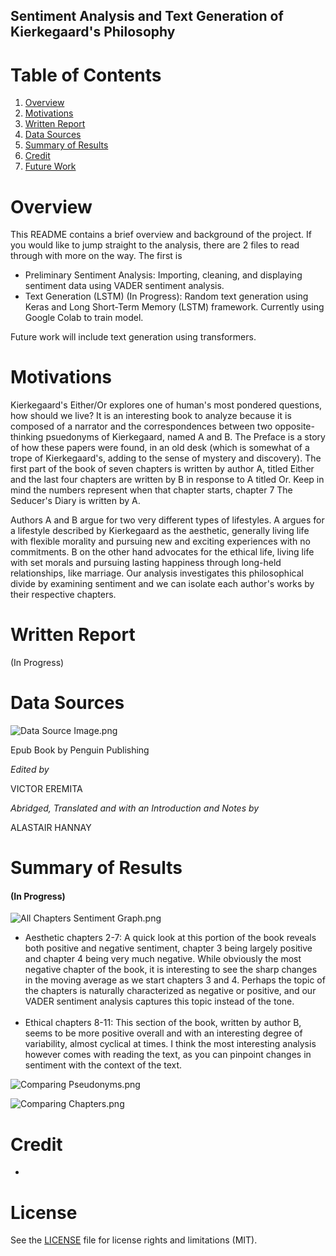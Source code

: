 ## Sentiment Analysis and Text Generation of Kierkegaard's Philosophy  


# Table of Contents


1. [Overview](#Overview)
2. [Motivations](#Motivations)
3. [Written Report](#Written-Report)
4. [Data Sources](#Data-Sources)
5. [Summary of Results](#Summary-of-Results)
6. [Credit](#Credit)
7. [Future Work](#Future-Work)


# Overview
This README contains a brief overview and background of the project. If you would like to jump straight to the analysis, there are 2 files to read through with more on the way. The first is 
- Preliminary Sentiment Analysis: Importing, cleaning, and displaying sentiment data using VADER sentiment analysis.
- Text Generation (LSTM) (In Progress): Random text generation using Keras and Long Short-Term Memory (LSTM) framework. Currently using Google Colab to train model.

Future work will include text generation using transformers.


# Motivations
Kierkegaard's Either/Or explores one of human's most pondered questions, how should we live? It is an interesting book to analyze because it is composed of a narrator and the correspondences between two opposite-thinking psuedonyms of Kierkegaard, named A and B. The Preface is a story of how these papers were found, in an old desk (which is somewhat of a trope of Kierkegaard's, adding to the sense of mystery and discovery). The first part of the book of seven chapters is written by author A, titled Either and the last four chapters are written by B in response to A titled Or. Keep in mind the numbers represent when that chapter starts, chapter 7 The Seducer's Diary is written by A.

Authors A and B argue for two very different types of lifestyles. A argues for a lifestyle described by Kierkegaard as the aesthetic, generally living life with flexible morality and pursuing new and exciting experiences with no commitments. B on the other hand advocates for the ethical life, living life with set morals and pursuing lasting happiness through long-held relationships, like marriage. Our analysis investigates this philosophical divide by examining sentiment and we can isolate each author's works by their respective chapters.


# Written Report
(In Progress)


# Data Sources


![Data Source Image.png](https://github.com/pkm29/Philosophy_Analysis/raw/master/Data%20Source%20Image.png)

Epub Book by Penguin Publishing

*Edited by*

VICTOR EREMITA

*Abridged, Translated and with an Introduction and Notes by*

ALASTAIR HANNAY


# Summary of Results

#### (In Progress)
![All Chapters Sentiment Graph.png](https://github.com/pkm29/Philosophy_Analysis/raw/master/Sentiment%20Graph%20Big.png)

* Aesthetic chapters 2-7: A quick look at this portion of the book reveals both positive and negative sentiment, chapter 3 being largely positive and chapter 4 being very much negative. While obviously the most negative chapter of the book, it is interesting to see the sharp changes in the moving average as we start chapters 3 and 4. Perhaps the topic of the chapters is naturally characterized as negative or positive, and our VADER sentiment analysis captures this topic instead of the tone. <br><br>
* Ethical chapters 8-11: This section of the book, written by author B, seems to be more positive overall and with an interesting degree of variability, almost cyclical at times. I think the most interesting analysis however comes with reading the text, as you can pinpoint changes in sentiment with the context of the text.

![Comparing Pseudonyms.png](https://github.com/pkm29/Philosophy_Analysis/raw/master/box1.png)

![Comparing Chapters.png](https://github.com/pkm29/Philosophy_Analysis/raw/master/box2.png)

# Credit
- 


# License
See the [LICENSE](https://github.com/pkm29/Philosophy_Analysis/blob/master/LICENSE.md) file for license rights and limitations (MIT).
